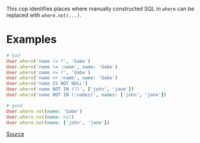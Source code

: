 
This cop identifies places where manually constructed SQL
in `where` can be replaced with `where.not(...)`.

# Examples

```ruby
# bad
User.where('name != ?', 'Gabe')
User.where('name != :name', name: 'Gabe')
User.where('name <> ?', 'Gabe')
User.where('name <> :name', name: 'Gabe')
User.where('name IS NOT NULL')
User.where('name NOT IN (?)', ['john', 'jane'])
User.where('name NOT IN (:names)', names: ['john', 'jane'])

# good
User.where.not(name: 'Gabe')
User.where.not(name: nil)
User.where.not(name: ['john', 'jane'])
```

[Source](http://www.rubydoc.info/gems/rubocop/RuboCop/Cop/Rails/WhereNot)